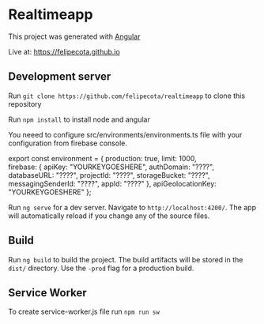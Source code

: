 # Realtimeapp

This project was generated with [Angular](https://angular.io/)

Live at: https://felipecota.github.io

## Development server

Run `git clone https://github.com/felipecota/realtimeapp` to clone this repository

Run `npm install` to install node and angular

You neeed to configure src/environments/environments.ts file with your configuration from firebase console.

export const environment = {
    production: true,
    limit: 1000,    
    firebase: {
        apiKey: "YOURKEYGOESHERE",
        authDomain: "????",
        databaseURL: "????",
        projectId: "????",
        storageBucket: "????",
        messagingSenderId: "????",
        appId: "????"
    },
    apiGeolocationKey: "YOURKEYGOESHERE"
  };

Run `ng serve` for a dev server. Navigate to `http://localhost:4200/`. The app will automatically reload if you change any of the source files.

## Build

Run `ng build` to build the project. The build artifacts will be stored in the `dist/` directory. Use the `-prod` flag for a production build.

## Service Worker

To create service-worker.js file run `npm run sw`
